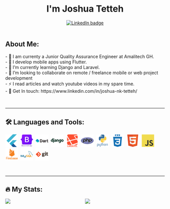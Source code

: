 <h1 align="center">I'm Joshua Tetteh</h1>
<div id="badges" align="center">
  <a href="https://www.linkedin.com/in/joshua-nk-tetteh" >
      <img src="https://img.shields.io/badge/LinkedIn-blue?style=for -the-badge&logo=linkedin&logoColor=white" alt="LinkedIn badge"/>
  </a>
</div>
<img align="center" src="https://komarev.com/ghpvc/?username=joshthedevelopa&style=flat-square&color=blue" alt=""/>

<h2>About Me: </h2>
<p>
- 🔭 I am currenty a Junior Quality Assurance Engineer at Amalitech GH.<br>
- 🌱 I develop mobile apps using Flutter.<br>
- 🌱 I’m currently learning Django and Laravel.<br>
- 👯 I’m looking to collaborate on remote / freelance mobile or web project development<br>
- ⚡ I read articles and watch youtube videos in my spare time.<br>
- 📮 Get In touch: https://www.linkedin.com/in/joshua-nk-tetteh/
</p>
<br>


---


<h2>🛠️ Languages and Tools: </h2>
<p>
  <img src="https://github.com/devicons/devicon/blob/master/icons/flutter/flutter-original.svg" title="Flutter" alt="Flutter" width="40" height="40"/>&nbsp;
  <img src="https://github.com/devicons/devicon/blob/master/icons/bootstrap/bootstrap-original-wordmark.svg" title="bootstrap" alt="bootstrap" width="40" height="40"/>&nbsp;
  <img src="https://github.com/devicons/devicon/blob/master/icons/dart/dart-original-wordmark.svg" title="dart" alt="dart" width="40" height="40"/>&nbsp;
  <img src="https://github.com/devicons/devicon/blob/master/icons/django/django-plain-wordmark.svg" title="django" alt="django" width="40" height="40"/>&nbsp;
  <img src="https://github.com/devicons/devicon/blob/master/icons/laravel/laravel-plain-wordmark.svg" title="laravel" alt="lavarel" width="40" height="40"/>&nbsp;
  <img src="https://github.com/devicons/devicon/blob/master/icons/php/php-original.svg" title="php" alt="php" width="40" height="40"/>&nbsp;
  <img src="https://github.com/devicons/devicon/blob/master/icons/python/python-original-wordmark.svg" title="python" alt="python" width="40" height="40"/>&nbsp;
  <img src="https://github.com/devicons/devicon/blob/master/icons/css3/css3-plain-wordmark.svg"  title="CSS3" alt="CSS" width="40" height="40"/>&nbsp;
  <img src="https://github.com/devicons/devicon/blob/master/icons/html5/html5-original.svg" title="HTML5" alt="HTML" width="40" height="40"/>&nbsp;
  <img src="https://github.com/devicons/devicon/blob/master/icons/javascript/javascript-original.svg" title="JavaScript" alt="JavaScript" width="40" height="40"/>&nbsp;
  <img src="https://github.com/devicons/devicon/blob/master/icons/firebase/firebase-plain-wordmark.svg" title="Firebase" alt="Firebase" width="40" height="40"/>&nbsp;
  <img src="https://github.com/devicons/devicon/blob/master/icons/mysql/mysql-original-wordmark.svg" title="MySQL"  alt="MySQL" width="40" height="40"/>&nbsp;
  <img src="https://github.com/devicons/devicon/blob/master/icons/git/git-original-wordmark.svg" title="Git" **alt="Git" width="40" height="40"/>
</p>
<br>


---


<h2>🔥 My Stats: </h2>
<p align="center" style="display: flex; flex-direction: row;">
   <img style="flex: 1" class="img" height="200" src="https://github-readme-streak-stats.herokuapp.com?user=joshthedevelopa&theme=dracula" />
   <img style="flex: 1" class="img" height="200" src="https://github-readme-stats.vercel.app/api/top-langs/?username=joshthedevelopa&layout=compact&theme=vision-friendly-dark" />
</p>

  
<!--
**joshthedevelopa/joshthedevelopa** is a ✨ _special_ ✨ repository because its `README.md` (this file) appears on your GitHub profile.
Here are some ideas to get you started:
-->
